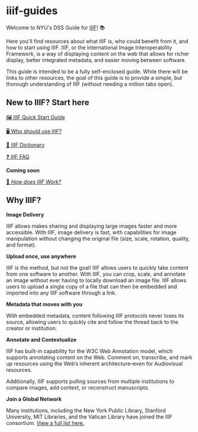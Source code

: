 # iiif-guides

Welcome to NYU's DSS Guide for [IIIF](https://iiif.io)! 📚

Here you'll find resources about what IIIF is, who could benefit from it, and how to start using IIIF. IIIF, or the International Image Interoperability Framework, is a way of displaying content on the web that allows for richer display, better integrated metadata, and easier moving between software.

This guide is intended to be a fully self-enclosed guide. While there will be links to other resources, the goal of this guide is to provide a simple, but thorough understanding of IIIF (without needing a million tabs open).

## New to IIIF? Start here

[🖼️ IIIF Quick Start Guide](/IIIF%20Quick%20Start%20Guide.md)

[🖥️ Who should use IIIF?](/Who%20should%20use%20IIIF?.md)

[📓 IIIF Dictionary](/IIIF%20Dictionary.md)

[❓ IIIF FAQ](/IIIF%20FAQ.md)

**Coming soon**

[🔎 _How does IIIF Work?_](/How%20does%20IIIF%20Work?.md)

## Why IIIF? 
**Image Delivery** 

IIIF allows makes sharing and displaying large images faster and more accessible. With IIIF, image delivery is fast, with capabilities for image manipulation without changing the original file (size, scale, rotation, quality, and format).

**Upload once, use anywhere**

IIIF is the method, but not the goal! IIIF allows users to quickly take content from one software to another. With IIIF, you can crop, scale, and annotate an image without ever having to locally download an image file. IIIF allows users to upload a single copy of a file that can then be embedded and imported into any IIIF software through a link.

**Metadata that moves with you**

With embedded metadata, content following IIIF protocols never loses its source, allowing users to quickly cite and follow the thread back to the creator or institution. 

**Annotate and Contextualize** 

IIIF has built-in capability for the W3C Web Annotation model, which supports annotating content on the Web. Comment on, transcribe, and mark up resources using the Web’s inherent architecture–even for Audiovisual resources.

Additionally, IIIF supports pulling sources from multiple institutions to compare images, add context, or reconstruct manuscripts. 

**Join a Global Network** 

Many institutions, including the New York Public Library, Stanford University, MIT Libraries, and the Vatican Library have joined the IIIF consortium. [View a full list here.](https://iiif.io/community/consortium/members/)
